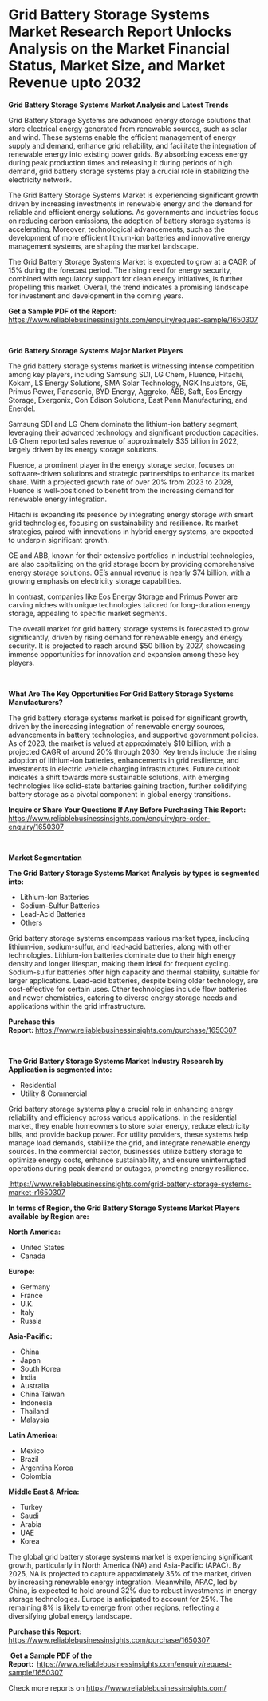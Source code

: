 <p><h1>Grid Battery Storage Systems Market Research Report Unlocks Analysis on the Market Financial Status, Market Size, and Market Revenue upto 2032</h1></p><p><strong>Grid Battery Storage Systems Market Analysis and Latest Trends</strong></p>
<p><p>Grid Battery Storage Systems are advanced energy storage solutions that store electrical energy generated from renewable sources, such as solar and wind. These systems enable the efficient management of energy supply and demand, enhance grid reliability, and facilitate the integration of renewable energy into existing power grids. By absorbing excess energy during peak production times and releasing it during periods of high demand, grid battery storage systems play a crucial role in stabilizing the electricity network.</p><p>The Grid Battery Storage Systems Market is experiencing significant growth driven by increasing investments in renewable energy and the demand for reliable and efficient energy solutions. As governments and industries focus on reducing carbon emissions, the adoption of battery storage systems is accelerating. Moreover, technological advancements, such as the development of more efficient lithium-ion batteries and innovative energy management systems, are shaping the market landscape. </p><p>The Grid Battery Storage Systems Market is expected to grow at a CAGR of 15% during the forecast period. The rising need for energy security, combined with regulatory support for clean energy initiatives, is further propelling this market. Overall, the trend indicates a promising landscape for investment and development in the coming years.</p></p>
<p><strong>Get a Sample PDF of the Report:&nbsp;</strong> <a href="https://www.reliablebusinessinsights.com/enquiry/request-sample/1650307?utm_campaign=3133&utm_medium=2&utm_source=Github&utm_content=ia&utm_term=07042025&utm_id=grid-battery-storage-systems">https://www.reliablebusinessinsights.com/enquiry/request-sample/1650307</a></p>
<p>&nbsp;</p>
<p><strong>Grid Battery Storage Systems Major Market Players</strong></p>
<p><p>The grid battery storage systems market is witnessing intense competition among key players, including Samsung SDI, LG Chem, Fluence, Hitachi, Kokam, LS Energy Solutions, SMA Solar Technology, NGK Insulators, GE, Primus Power, Panasonic, BYD Energy, Aggreko, ABB, Saft, Eos Energy Storage, Exergonix, Con Edison Solutions, East Penn Manufacturing, and Enerdel.</p><p>Samsung SDI and LG Chem dominate the lithium-ion battery segment, leveraging their advanced technology and significant production capacities. LG Chem reported sales revenue of approximately $35 billion in 2022, largely driven by its energy storage solutions.</p><p>Fluence, a prominent player in the energy storage sector, focuses on software-driven solutions and strategic partnerships to enhance its market share. With a projected growth rate of over 20% from 2023 to 2028, Fluence is well-positioned to benefit from the increasing demand for renewable energy integration.</p><p>Hitachi is expanding its presence by integrating energy storage with smart grid technologies, focusing on sustainability and resilience. Its market strategies, paired with innovations in hybrid energy systems, are expected to underpin significant growth.</p><p>GE and ABB, known for their extensive portfolios in industrial technologies, are also capitalizing on the grid storage boom by providing comprehensive energy storage solutions. GE’s annual revenue is nearly $74 billion, with a growing emphasis on electricity storage capabilities.</p><p>In contrast, companies like Eos Energy Storage and Primus Power are carving niches with unique technologies tailored for long-duration energy storage, appealing to specific market segments.</p><p>The overall market for grid battery storage systems is forecasted to grow significantly, driven by rising demand for renewable energy and energy security. It is projected to reach around $50 billion by 2027, showcasing immense opportunities for innovation and expansion among these key players.</p></p>
<p>&nbsp;</p>
<p><strong>What Are The Key Opportunities For Grid Battery Storage Systems Manufacturers?</strong></p>
<p><p>The grid battery storage systems market is poised for significant growth, driven by the increasing integration of renewable energy sources, advancements in battery technologies, and supportive government policies. As of 2023, the market is valued at approximately $10 billion, with a projected CAGR of around 20% through 2030. Key trends include the rising adoption of lithium-ion batteries, enhancements in grid resilience, and investments in electric vehicle charging infrastructures. Future outlook indicates a shift towards more sustainable solutions, with emerging technologies like solid-state batteries gaining traction, further solidifying battery storage as a pivotal component in global energy transitions.</p></p>
<p><strong>Inquire or Share Your Questions If Any Before Purchasing This Report:</strong> <a href="https://www.reliablebusinessinsights.com/enquiry/pre-order-enquiry/1650307?utm_campaign=3133&utm_medium=2&utm_source=Github&utm_content=ia&utm_term=07042025&utm_id=grid-battery-storage-systems">https://www.reliablebusinessinsights.com/enquiry/pre-order-enquiry/1650307</a></p>
<p>&nbsp;</p>
<p><strong>Market Segmentation</strong></p>
<p><strong>The Grid Battery Storage Systems Market Analysis by types is segmented into:</strong></p>
<p><ul><li>Lithium-Ion Batteries</li><li>Sodium–Sulfur Batteries</li><li>Lead-Acid Batteries</li><li>Others</li></ul></p>
<p><p>Grid battery storage systems encompass various market types, including lithium-ion, sodium-sulfur, and lead-acid batteries, along with other technologies. Lithium-ion batteries dominate due to their high energy density and longer lifespan, making them ideal for frequent cycling. Sodium-sulfur batteries offer high capacity and thermal stability, suitable for larger applications. Lead-acid batteries, despite being older technology, are cost-effective for certain uses. Other technologies include flow batteries and newer chemistries, catering to diverse energy storage needs and applications within the grid infrastructure.</p></p>
<p><strong>Purchase this Report:&nbsp;</strong><a href="https://www.reliablebusinessinsights.com/purchase/1650307?utm_campaign=3133&utm_medium=2&utm_source=Github&utm_content=ia&utm_term=07042025&utm_id=grid-battery-storage-systems">https://www.reliablebusinessinsights.com/purchase/1650307</a></p>
<p>&nbsp;</p>
<p><strong>The Grid Battery Storage Systems Market Industry Research by Application is segmented into:</strong></p>
<p><ul><li>Residential</li><li>Utility & Commercial</li></ul></p>
<p><p>Grid battery storage systems play a crucial role in enhancing energy reliability and efficiency across various applications. In the residential market, they enable homeowners to store solar energy, reduce electricity bills, and provide backup power. For utility providers, these systems help manage load demands, stabilize the grid, and integrate renewable energy sources. In the commercial sector, businesses utilize battery storage to optimize energy costs, enhance sustainability, and ensure uninterrupted operations during peak demand or outages, promoting energy resilience.</p></p>
<p><a href="https://www.reliablebusinessinsights.com/grid-battery-storage-systems-market-r1650307?utm_campaign=3133&utm_medium=2&utm_source=Github&utm_content=ia&utm_term=07042025&utm_id=grid-battery-storage-systems">&nbsp;https://www.reliablebusinessinsights.com/grid-battery-storage-systems-market-r1650307</a></p>
<p><strong>In terms of Region, the Grid Battery Storage Systems Market Players available by Region are:</strong></p>
<p>
    <p> <strong> North America: </strong>
        <ul>
            <li>United States</li>
            <li>Canada</li>
        </ul>
        </p> 
    <p> <strong> Europe: </strong>
        <ul>
            <li>Germany</li>
            <li>France</li>
            <li>U.K.</li>
            <li>Italy</li>
            <li>Russia</li>
        </ul>
        </p> 
    <p> <strong> Asia-Pacific: </strong>
        <ul>
            <li>China</li>
            <li>Japan</li>
            <li>South Korea</li>
            <li>India</li>
            <li>Australia</li>
            <li>China Taiwan</li>
            <li>Indonesia</li>
            <li>Thailand</li>
            <li>Malaysia</li>
        </ul>
        </p> 
    <p> <strong> Latin America: </strong>
        <ul>
            <li>Mexico</li>
            <li>Brazil</li>
            <li>Argentina Korea</li>
            <li>Colombia</li>
        </ul>
        </p> 
    <p> <strong> Middle East & Africa: </strong>
        <ul>
            <li>Turkey</li>
            <li>Saudi</li>
            <li>Arabia</li>
            <li>UAE</li>
            <li>Korea</li>
        </ul>
    </p>
    </p>
<p><p>The global grid battery storage systems market is experiencing significant growth, particularly in North America (NA) and Asia-Pacific (APAC). By 2025, NA is projected to capture approximately 35% of the market, driven by increasing renewable energy integration. Meanwhile, APAC, led by China, is expected to hold around 32% due to robust investments in energy storage technologies. Europe is anticipated to account for 25%. The remaining 8% is likely to emerge from other regions, reflecting a diversifying global energy landscape.</p></p>
<p><strong>Purchase this Report: </strong><a href="https://www.reliablebusinessinsights.com/purchase/1650307?utm_campaign=3133&utm_medium=2&utm_source=Github&utm_content=ia&utm_term=07042025&utm_id=grid-battery-storage-systems">https://www.reliablebusinessinsights.com/purchase/1650307</a></p>
<p>&nbsp;<strong>Get a Sample PDF of the Report:&nbsp;&nbsp;</strong><a href="https://www.reliablebusinessinsights.com/enquiry/request-sample/1650307?utm_campaign=3133&utm_medium=2&utm_source=Github&utm_content=ia&utm_term=07042025&utm_id=grid-battery-storage-systems">https://www.reliablebusinessinsights.com/enquiry/request-sample/1650307</a></p>
<p><strong></strong></p>
<p>Check more reports on <a href="https://www.reliablebusinessinsights.com/?utm_campaign=3133&utm_medium=2&utm_source=Github&utm_content=ia&utm_term=07042025&utm_id=grid-battery-storage-systems">https://www.reliablebusinessinsights.com/</a></p>